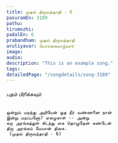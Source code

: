 ```yaml
---
title: முதல் திருவந்தாதி - 6
pasuramEn: 3189
pathu: 
tirumozhi: 
padalEn: 6
prabandham: முதல் திருவந்தாதி
aruliyavar: பொய்கையாழ்வார்
image: 
audio: 
description: "This is an example song."
tags: 
detailedPage: "/songdetails/song-3189"
---
```



###### பதம் பிரிக்கவும்


	ஒன்றும் மறந்து அறியேன் ஓத நீர் வண்ணனை நான்
	இன்று மறப்பனோ? ஏழைகாள் -- அன்று
	கரு அரங்கத்துள் கிடந்து கை தொழுதேன் கண்டேன்
	திரு அரங்கம் மேயான் திசை.
	 (முதல் திருவந்தாதி - 6)
	